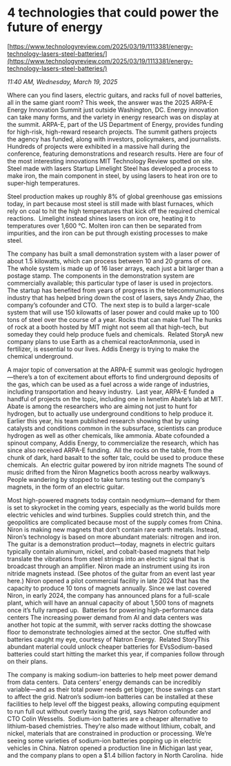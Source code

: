 # 4 technologies that could power the future of energy

[https://www.technologyreview.com/2025/03/19/1113381/energy-technology-lasers-steel-batteries/](https://www.technologyreview.com/2025/03/19/1113381/energy-technology-lasers-steel-batteries/)

*11:40 AM, Wednesday, March 19, 2025*

Where can you find lasers, electric guitars, and racks full of novel batteries, all in the same giant room? This week, the answer was the 2025 ARPA-E Energy Innovation Summit just outside Washington, DC. Energy innovation can take many forms, and the variety in energy research was on display at the summit. ARPA-E, part of the US Department of Energy, provides funding for high-risk, high-reward research projects. The summit gathers projects the agency has funded, along with investors, policymakers, and journalists.  Hundreds of projects were exhibited in a massive hall during the conference, featuring demonstrations and research results. Here are four of the most interesting innovations MIT Technology Review spotted on site.  Steel made with lasers Startup Limelight Steel has developed a process to make iron, the main component in steel, by using lasers to heat iron ore to super-high temperatures.

Steel production makes up roughly 8% of global greenhouse gas emissions today, in part because most steel is still made with blast furnaces, which rely on coal to hit the high temperatures that kick off the required chemical reactions.  Limelight instead shines lasers on iron ore, heating it to temperatures over 1,600 °C. Molten iron can then be separated from impurities, and the iron can be put through existing processes to make steel.

The company has built a small demonstration system with a laser power of about 1.5 kilowatts, which can process between 10 and 20 grams of ore. The whole system is made up of 16 laser arrays, each just a bit larger than a postage stamp. The components in the demonstration system are commercially available; this particular type of laser is used in projectors. The startup has benefited from years of progress in the telecommunications industry that has helped bring down the cost of lasers, says Andy Zhao, the company’s cofounder and CTO.  The next step is to build a larger-scale system that will use 150 kilowatts of laser power and could make up to 100 tons of steel over the course of a year. Rocks that can make fuel The hunks of rock at a booth hosted by MIT might not seem all that high-tech, but someday they could help produce fuels and chemicals.  Related StoryA new company plans to use Earth as a chemical reactorAmmonia, used in fertilizer, is essential to our lives. Addis Energy is trying to make the chemical underground.

A major topic of conversation at the ARPA-E summit was geologic hydrogen—there’s a ton of excitement about efforts to find underground deposits of the gas, which can be used as a fuel across a wide range of industries, including transportation and heavy industry.  Last year, ARPA-E funded a handful of projects on the topic, including one in Iwnetim Abate’s lab at MIT. Abate is among the researchers who are aiming not just to hunt for hydrogen, but to actually use underground conditions to help produce it. Earlier this year, his team published research showing that by using catalysts and conditions common in the subsurface, scientists can produce hydrogen as well as other chemicals, like ammonia. Abate cofounded a spinout company, Addis Energy, to commercialize the research, which has since also received ARPA-E funding.  All the rocks on the table, from the chunk of dark, hard basalt to the softer talc, could be used to produce these chemicals.  An electric guitar powered by iron nitride magnets The sound of music drifted from the Niron Magnetics booth across nearby walkways. People wandering by stopped to take turns testing out the company’s magnets, in the form of an electric guitar.

Most high-powered magnets today contain neodymium—demand for them is set to skyrocket in the coming years, especially as the world builds more electric vehicles and wind turbines. Supplies could stretch thin, and the geopolitics are complicated because most of the supply comes from China.  Niron is making new magnets that don’t contain rare earth metals. Instead, Niron’s technology is based on more abundant materials: nitrogen and iron.  The guitar is a demonstration product—today, magnets in electric guitars typically contain aluminum, nickel, and cobalt-based magnets that help translate the vibrations from steel strings into an electric signal that is broadcast through an amplifier. Niron made an instrument using its iron nitride magnets instead. (See photos of the guitar from an event last year here.) Niron opened a pilot commercial facility in late 2024 that has the capacity to produce 10 tons of magnets annually. Since we last covered Niron, in early 2024, the company has announced plans for a full-scale plant, which will have an annual capacity of about 1,500 tons of magnets once it’s fully ramped up.   Batteries for powering high-performance data centers The increasing power demand from AI and data centers was another hot topic at the summit, with server racks dotting the showcase floor to demonstrate technologies aimed at the sector. One stuffed with batteries caught my eye, courtesy of Natron Energy.  Related StoryThis abundant material could unlock cheaper batteries for EVsSodium-based batteries could start hitting the market this year, if companies follow through on their plans.

The company is making sodium-ion batteries to help meet power demand from data centers.  Data centers’ energy demands can be incredibly variable—and as their total power needs get bigger, those swings can start to affect the grid. Natron’s sodium-ion batteries can be installed at these facilities to help level off the biggest peaks, allowing computing equipment to run full out without overly taxing the grid, says Natron cofounder and CTO Colin Wessells.  Sodium-ion batteries are a cheaper alternative to lithium-based chemistries. They’re also made without lithium, cobalt, and nickel, materials that are constrained in production or processing. We’re seeing some varieties of sodium-ion batteries popping up in electric vehicles in China. Natron opened a production line in Michigan last year, and the company plans to open a $1.4 billion factory in North Carolina.  hide

